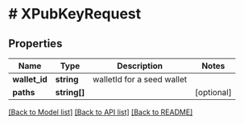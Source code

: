 # # XPubKeyRequest

## Properties

Name | Type | Description | Notes
------------ | ------------- | ------------- | -------------
**wallet_id** | **string** | walletId for a seed wallet | 
**paths** | **string[]** |  | [optional] 

[[Back to Model list]](../../README.md#documentation-for-models) [[Back to API list]](../../README.md#documentation-for-api-endpoints) [[Back to README]](../../README.md)


